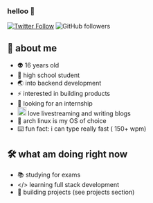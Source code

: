 ### helloo 👋
[![Twitter Follow](https://img.shields.io/twitter/follow/_soulninja?label=Follow)](https://twitter.com/intent/follow?screen_name=_soulninja)
![GitHub followers](https://img.shields.io/github/followers/SoulNinja-dev?label=Follow&style=social)

## 👦 about me
- 👽 16 years old
- 🏫 high school student
- 🌏 into backend development
- ⚡ interested in building products
- 👀 looking for an internship
- <img src="https://user-images.githubusercontent.com/68557696/148642151-aea18354-6d08-43e0-91c9-7455edf3d6c8.png" width="20px"></img> love livestreaming and writing blogs
- 🐧 arch linux is my OS of choice
- ⌨️ fun fact: i can type really fast ( 150+ wpm) 

## 🛠️ what am doing right now
- 📚 studying for exams
- </> learning full stack development
- 🔨 building projects (see projects section)
